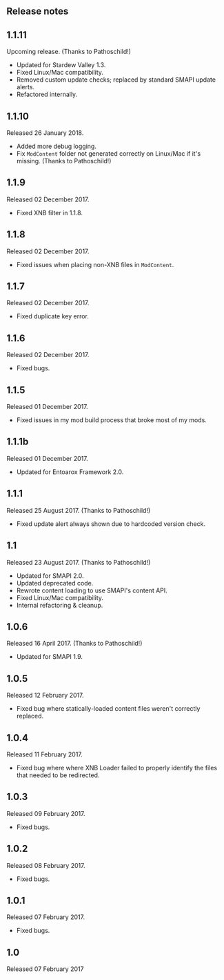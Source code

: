 ## Release notes
## 1.1.11
Upcoming release. (Thanks to Pathoschild!)

* Updated for Stardew Valley 1.3.
* Fixed Linux/Mac compatibility.
* Removed custom update checks; replaced by standard SMAPI update alerts.
* Refactored internally.

## 1.1.10
Released 26 January 2018.

* Added more debug logging.
* Fix `ModContent` folder not generated correctly on Linux/Mac if it's missing. (Thanks to Pathoschild!)

## 1.1.9
Released 02 December 2017.

* Fixed XNB filter in 1.1.8.

## 1.1.8
Released 02 December 2017.

* Fixed issues when placing non-XNB files in `ModContent`.

## 1.1.7
Released 02 December 2017.

* Fixed duplicate key error.

## 1.1.6
Released 02 December 2017.

* Fixed bugs.

## 1.1.5
Released 01 December 2017.

* Fixed issues in my mod build process that broke most of my mods.

## 1.1.1b
Released 01 December 2017.

* Updated for Entoarox Framework 2.0.

## 1.1.1
Released 25 August 2017. (Thanks to Pathoschild!)

* Fixed update alert always shown due to hardcoded version check.

## 1.1
Released 23 August 2017. (Thanks to Pathoschild!)

* Updated for SMAPI 2.0.
* Updated deprecated code.
* Rewrote content loading to use SMAPI's content API.
* Fixed Linux/Mac compatibility.
* Internal refactoring & cleanup.

## 1.0.6
Released 16 April 2017. (Thanks to Pathoschild!)

* Updated for SMAPI 1.9.

## 1.0.5
Released 12 February 2017.

* Fixed bug where statically-loaded content files weren't correctly replaced.

## 1.0.4
Released 11 February 2017.

* Fixed bug where where XNB Loader failed to properly identify the files that needed to be redirected.

## 1.0.3
Released 09 February 2017.

* Fixed bugs.

## 1.0.2
Released 08 February 2017.

* Fixed bugs.

## 1.0.1
Released 07 February 2017.

* Fixed bugs.

## 1.0
Released 07 February 2017
